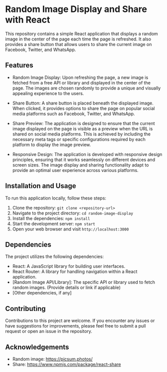# Random Image Display and Share with React

This repository contains a simple React application that displays a random image in the center of the page each time the page is refreshed. It also provides a share button that allows users to share the current image on Facebook, Twitter, and WhatsApp.

## Features

- Random Image Display: Upon refreshing the page, a new image is fetched from a free API or library and displayed in the center of the page. The images are chosen randomly to provide a unique and visually appealing experience to the users.

- Share Button: A share button is placed beneath the displayed image. When clicked, it provides options to share the page on popular social media platforms such as Facebook, Twitter, and WhatsApp.

- Share Preview: The application is designed to ensure that the current image displayed on the page is visible as a preview when the URL is shared on social media platforms. This is achieved by including the necessary meta tags or specific configurations required by each platform to display the image preview.

- Responsive Design: The application is developed with responsive design principles, ensuring that it works seamlessly on different devices and screen sizes. The image display and sharing functionality adapt to provide an optimal user experience across various platforms.

## Installation and Usage

To run this application locally, follow these steps:

1. Clone the repository: `git clone <repository-url>`
2. Navigate to the project directory: `cd random-image-display`
3. Install the dependencies: `npm install`
4. Start the development server: `npm start`
5. Open your web browser and visit `http://localhost:3000`

## Dependencies

The project utilizes the following dependencies:

- React: A JavaScript library for building user interfaces.
- React Router: A library for handling navigation within a React application.
- [Random Image API/Library]: The specific API or library used to fetch random images. (Provide details or link if applicable)
- [Other dependencies, if any]

## Contributing

Contributions to this project are welcome. If you encounter any issues or have suggestions for improvements, please feel free to submit a pull request or open an issue in the repository.



## Acknowledgements

- Random image: https://picsum.photos/
- Share: https://www.npmjs.com/package/react-share
